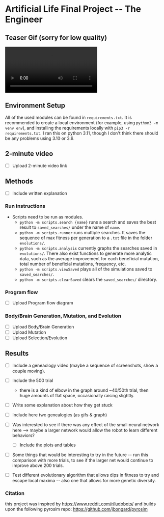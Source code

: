 # Artificial Life Final Project -- The Engineer

## Teaser Gif (sorry for low quality)
![10_sec_teaser_gif](readme_media/10_second_teaser.mp4)

## Environment Setup

All of the used modules can be found in `requirements.txt`. It is recommended to create a local environment (for example, using `python3 -m venv env`),
and installing the requirements locally with `pip3 -r requirements.txt`. I ran this on python 3.11, though I don't think there should be any problems using 3.10 or 3.9.

## 2-minute video
- [ ] Upload 2-minute video link

## Methods
- [ ] Include written explanation

### Run instructions
  - Scripts need to be run as modules.
    - `python -m scripts.search {name}` runs a search and saves the best result to `saved_searches/` under the name of `name`.
    - `python -m scripts.runner` runs multiple searches. It saves the sequence of max fitness per generation to a `.txt` file in the folder `evolutions/`.
    - `python -m scripts.analysis` currently graphs the searches saved in `evolutions/`. There also exist functions to generate more analytic data, such as the average improvement for each beneficial mutation, total number of beneficial mutations, frequency, etc.
    - `python -m scripts.viewSaved` plays all of the simulations saved to `saved_searches/`.
    - `python -m scripts.clearSaved` clears the `saved_searches/` directory.
    
### Program flow
- [ ] Upload Program flow diagram
    
### Body/Brain Generation, Mutation, and Evolution
- [ ] Upload Body/Brain Generation
- [ ] Upload Mutation
- [ ] Upload Selection/Evolution

## Results
- [ ] Include a geneaology video (maybe a sequence of screenshots, show a couple moving).
- [ ] Include the 500 trial
  - there is a kind of elbow in the graph around ~40/50th trial, then huge amounts of flat space, occasionally raising slightly.
- [ ] Write some explanation about how they get stuck
- [ ] Include here two genealogies (as gifs & graph)
- [ ] Was interested to see if there was any effect of the small neural network here --> maybe a larger network would allow the robot to learn different behaviors?
  - [ ] Include the plots and tables
- [ ] Some things that would be interesting to try in the future -- run this comparison with more trials, to see if the larger net would continue to improve above 200 trials.
- [ ] Test different evolutionary algorithm that allows dips in fitness to try and escape local maxima -- also one that allows for more genetic diversity.


### Citation
this project was inspired by https://www.reddit.com/r/ludobots/
and builds upon the following pyrosim repo: https://github.com/jbongard/pyrosim
